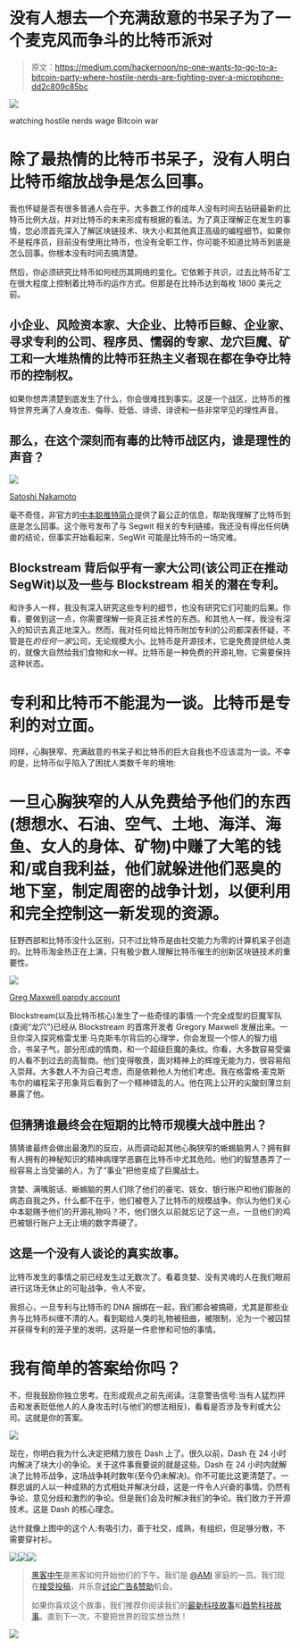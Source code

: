 # 没有人想去一个充满敌意的书呆子为了一个麦克风而争斗的比特币派对

> 原文：<https://medium.com/hackernoon/no-one-wants-to-go-to-a-bitcoin-party-where-hostile-nerds-are-fighting-over-a-microphone-dd2c809c85bc>

![](img/2899f3a534e94e961c24b7887a77170f.png)

watching hostile nerds wage Bitcoin war

# 除了最热情的比特币书呆子，没有人明白比特币缩放战争是怎么回事。

我也怀疑是否有很多普通人会在乎。大多数工作的成年人没有时间去钻研最新的比特币比例大战，并对比特币的未来形成有根据的看法。为了真正理解正在发生的事情，您必须首先深入了解区块链技术、块大小和其他真正高级的编程细节。如果你不是程序员，目前没有使用比特币，也没有全职工作，你可能不知道比特币到底是怎么回事。你根本没有时间去搞清楚。

然后，你必须研究比特币如何经历其网络的变化。它依赖于共识，过去比特币矿工在很大程度上控制着比特币的运作方式。但那是在比特币达到每枚 1800 美元之前。

## 小企业、风险资本家、大企业、比特币巨鲸、企业家、寻求专利的公司、程序员、懦弱的专家、龙穴巨魔、矿工和一大堆热情的比特币狂热主义者现在都在争夺比特币的控制权。

如果你想弄清楚到底发生了什么，你会很难找到事实。这是一个战区，比特币的推特世界充满了人身攻击、侮辱、贬低、诽谤、诽谤和一些非常罕见的理性声音。

## 那么，在这个深刻而有毒的比特币战区内，谁是理性的声音？

![](img/bc4bb40b4b40b594dbe720b5d2136706.png)

[Satoshi Nakamoto](https://medium.com/u/a0145b8b86d7?source=post_page-----dd2c809c85bc--------------------------------)

毫不奇怪，非官方的[中本聪推特简介](https://twitter.com/Satoshi_N_?lang=en)提供了最公正的信息，帮助我理解了比特币到底是怎么回事。这个账号发布了与 Segwit 相关的专利链接。我还没有得出任何确凿的结论，但事实开始看起来，SegWit 可能是比特币的一场灾难。

## Blockstream 背后似乎有一家大公司(该公司正在推动 SegWit)以及一些与 Blockstream 相关的潜在专利。

和许多人一样，我没有深入研究这些专利的细节，也没有研究它们可能的后果。你看，要做到这一点，你需要理解一些真正技术性的东西。和其他人一样，我没有深入的知识去真正地深入。然而，我对任何给比特币附加专利的公司都深表怀疑，不管是在*的任何一家*公司，无论规模大小。比特币是开源技术，它是免费提供给人类的，就像大自然给我们食物和水一样。比特币是一种免费的开源礼物，它需要保持这种状态。

# 专利和比特币不能混为一谈。比特币是专利的对立面。

同样，心胸狭窄、充满敌意的书呆子和比特币的巨大自我也不应该混为一谈。不幸的是，比特币似乎陷入了困扰人类数千年的境地:

# 一旦心胸狭窄的人从免费给予他们的东西(想想水、石油、空气、土地、海洋、海鱼、女人的身体、矿物)中赚了大笔的钱和/或自我利益，他们就躲进他们恶臭的地下室，制定周密的战争计划，以便利用和完全控制这一新发现的资源。

狂野西部和比特币没什么区别，只不过比特币是由社交能力为零的计算机呆子创造的。比特币淘金热正在上演，只有极少数人理解比特币催生的创新区块链技术的重要性。

![](img/df32a286ca38d96c734f6263f7818d0a.png)

[Greg Maxwell parody account](https://twitter.com/nullc_?lang=en)

Blockstream(以及比特币核心)发生了一些奇怪的事情:一个完全成型的巨魔军队(查阅“龙穴”)已经从 Blockstream 的首席开发者 Gregory Maxwell 发展出来。一旦你深入探究格雷戈里·马克斯韦尔背后的心理学，你会发现一个惊人的智力组合，书呆子气，部分形成的情商，和一个超级巨魔的条纹。你看，大多数容易受骗的人看不到过去的高智商。他们变得敬畏，面对精神上的辉煌无能为力，很容易陷入崇拜。大多数人不为自己考虑，而是依赖他人为他们考虑。我在格雷格·麦克斯韦尔的编程呆子形象背后看到了一个精神错乱的人。他在网上公开的尖酸刻薄立刻暴露了他。

## 但猜猜谁最终会在短期的比特币规模大战中胜出？

猜猜谁最终会做出最激烈的反应，从而调动起其他心胸狭窄的蜥蜴脑男人？拥有鲜有人拥有的神秘知识的精神病理学恶霸在比特币中尤其危险。他们的智慧愚弄了一般容易上当受骗的人，为了“事业”把他变成了巨魔战士。

贪婪、满嘴脏话、蜥蜴脑的男人们除了他们的豪宅、妓女、银行账户和他们膨胀的病态自我之外，什么都不在乎，他们被卷入了比特币的规模战争。你认为他们关心中本聪赐予他们的开源礼物吗？不，他们很久以前就忘记了这一点，一旦他们的鸡巴被银行账户上无止境的数字弄硬了。

## 这是一个没有人谈论的真实故事。

比特币发生的事情之前已经发生过无数次了。看着贪婪、没有灵魂的人在我们眼前进行这场无休止的可耻战争，令人不安。

我担心，一旦专利与比特币的 DNA 捆绑在一起，我们都会被搞砸，尤其是那些业务与比特币纠缠不清的人。看到聪给人类的礼物被扭曲，被限制，沦为一个被囚禁并获得专利的笼子里的发明，这将是一件悲惨和可怕的事情。

# 我有简单的答案给你吗？

不，但我鼓励你独立思考。在形成观点之前先阅读。注意警告信号:当有人猛烈抨击和发表贬低他人的人身攻击时(与他们的想法相反)，看看是否涉及专利或大公司。这就是你的答案。

![](img/01b5fe9e521d5d4559ed9f71b86dd9d0.png)

现在，你明白我为什么决定把精力放在 Dash 上了。很久以前，Dash 在 24 小时内解决了块大小的争论。关于这件事我要说的就是这些。Dash 在 24 小时内就解决了比特币战争，这场战争耗时数年(至今仍未解决)。你不可能比这更清楚了。一群忠诚的人以一种成熟的方式相处并解决分歧，这是一件令人兴奋的事情。仍然有争论、意见分歧和激烈的争论。但是我们会及时解决我们的争论。我们致力于开源技术。这是 Dash 的核心理念。

达什就像上图中的这个人:有吸引力，善于社交，成熟，有组织，但足够分散，不需要穿衬衫。

[![](img/50ef4044ecd4e250b5d50f368b775d38.png)](http://bit.ly/HackernoonFB)[![](img/979d9a46439d5aebbdcdca574e21dc81.png)](https://goo.gl/k7XYbx)[![](img/2930ba6bd2c12218fdbbf7e02c8746ff.png)](https://goo.gl/4ofytp)

> [黑客中午](http://bit.ly/Hackernoon)是黑客如何开始他们的下午。我们是 [@AMI](http://bit.ly/atAMIatAMI) 家庭的一员。我们现在[接受投稿](http://bit.ly/hackernoonsubmission)，并乐意[讨论广告&赞助](mailto:partners@amipublications.com)机会。
> 
> 如果你喜欢这个故事，我们推荐你阅读我们的[最新科技故事](http://bit.ly/hackernoonlatestt)和[趋势科技故事](https://hackernoon.com/trending)。直到下一次，不要把世界的现实想当然！

![](img/be0ca55ba73a573dce11effb2ee80d56.png)
